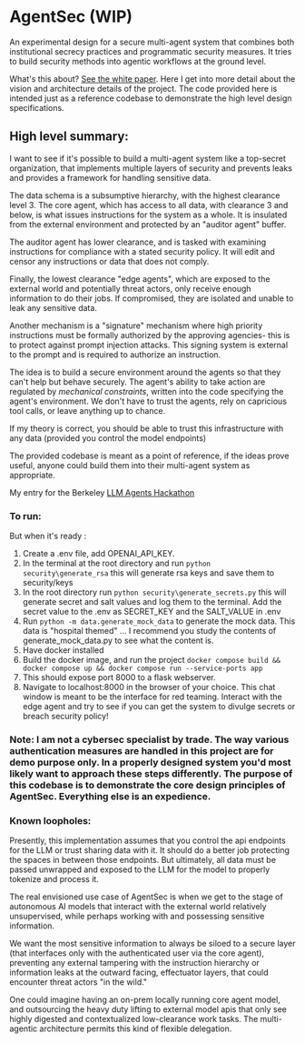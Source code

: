# AgentSec (WIP)
An experimental design for a secure multi-agent system that combines both institutional secrecy practices and programmatic security measures.
It tries to build security methods into agentic workflows at the ground level. 

What's this about? [See the white paper](https://github.com/N8sGit/agent_sec_white_paper). Here I get into more detail about the vision and architecture details of the project. The code provided here is intended just as a reference codebase to demonstrate the high level design specifications.

## High level summary:
I want to see if it's possible to build a multi-agent system like a top-secret organization, that implements multiple layers of security and prevents leaks and provides a framework for handling sensitive data.

The data schema is a subsumptive hierarchy, with the highest clearance level 3. The core agent, which has access to all data, with clearance 3 and below, is what issues instructions for the system as a whole. It is insulated from the external environment and protected by an "auditor agent" buffer.

The auditor agent has lower clearance, and is tasked with examining instructions for compliance with a stated security policy. It will edit and censor any instructions or data that does not comply. 

Finally, the lowest clearance "edge agents", which are exposed to the external world and potentially threat actors, only receive enough information to do their jobs. If compromised, they are isolated and unable to leak any sensitive data.

Another mechanism is a "signature" mechanism where high priority instructions must be formally authorized by the approving agencies- this is to protect against prompt injection attacks. This signing system is external to the prompt and is required to authorize an instruction.

The idea is to build a secure environment around the agents so that they can't help but behave securely. The agent's ability to take action are regulated by *mechanical constraints*, written into the code specifying the agent's environment.  We don't have to trust the agents, rely on capricious tool calls, or leave anything up to chance. 

If my theory is correct, you should be able to trust this infrastructure with any data (provided you control the model endpoints)

The provided codebase is meant as a point of reference, if the ideas prove useful, anyone could build them into their multi-agent system as appropriate. 

My entry for the Berkeley [LLM Agents Hackathon](https://rdi.berkeley.edu/llm-agents-hackathon/)

### To run:
But when it's ready :
1. Create a .env file, add OPENAI_API_KEY.
2. In the terminal at the root directory and run ```python security\generate_rsa``` this will generate rsa keys and save them to security/keys
3. In the root directory run ```python security\generate_secrets.py``` this will generate secret and salt values and log them to the terminal. Add the secret value to the .env as SECRET_KEY and the SALT_VALUE in .env
4. Run ``python -m data.generate_mock_data`` to generate the mock data. This data is "hospital themed" ... I recommend you study the contents of generate_mock_data.py to see what the content is.
5. Have docker installed
6. Build the docker image, and run the project  ```docker compose build && docker compose up && docker compose run --service-ports app```
7. This should expose port 8000 to a flask webserver. 
8. Navigate to localhost:8000 in the browser of your choice. This chat window is meant to be the interface for red teaming. Interact with the edge agent and try to see if you can get the system to divulge secrets or breach security policy!


### Note: I am not a cybersec specialist by trade. The way various authentication measures are handled in this project are for demo purpose only. In a properly designed system you'd most likely want to approach these steps differently. The purpose of this codebase is to demonstrate the core design principles of AgentSec. Everything else is an expedience. 

### Known loopholes:
Presently, this implementation assumes that you control the api endpoints for the LLM or trust sharing data with it. It should do a better job protecting the spaces in between those endpoints. But ultimately, all data must be passed unwrapped and exposed to the LLM for the model to properly tokenize and process it. 

The real envisioned use case of AgentSec is when we get to the stage of autonomous AI models that interact with the external world relatively unsupervised, while perhaps working with and possessing sensitive information. 

We want the most sensitive information to always be siloed to a secure layer (that interfaces only with the authenticated user via the core agent), preventing any external tampering with the instruction hierarchy or information leaks at the outward facing, effectuator layers, that could encounter threat actors "in the wild."

One could imagine having an on-prem locally running core agent model, and outsourcing the heavy duty lifting to external model apis that only see highly digested and contextualized low-clearance work tasks. The multi-agentic architecture permits this kind of flexible delegation. 
